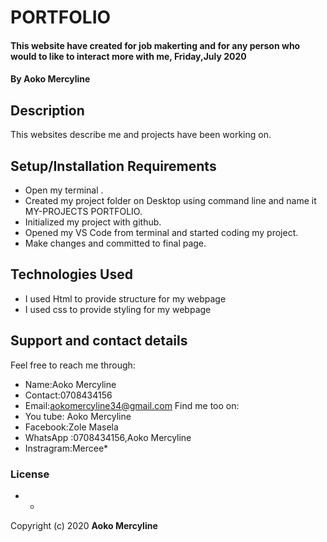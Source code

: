 # **PORTFOLIO**
#### This website have created for job makerting and for any person who would to like to interact more with me, Friday,July 2020
#### By **Aoko Mercyline**

## Description
This websites describe me and projects have been working on.

## Setup/Installation Requirements
* Open my terminal .
* Created my project folder on Desktop using command line and name it MY-PROJECTS PORTFOLIO.
* Initialized my project with github.
* Opened my VS Code from terminal and started coding my project.
* Make changes and committed to final page.

## Technologies Used
* I used Html to provide structure for my webpage
* I used css to provide styling for my webpage

## Support and contact details
 Feel free to reach me through:
 * Name:Aoko Mercyline
 * Contact:0708434156
 * Email:aokomercyline34@gmail.com
 Find me too on:
 * You tube: Aoko Mercyline
 * Facebook:Zole Masela
 * WhatsApp :0708434156,Aoko Mercyline
 * Instragram:Mercee*


### License

* *
Copyright (c) 2020 **Aoko Mercyline**